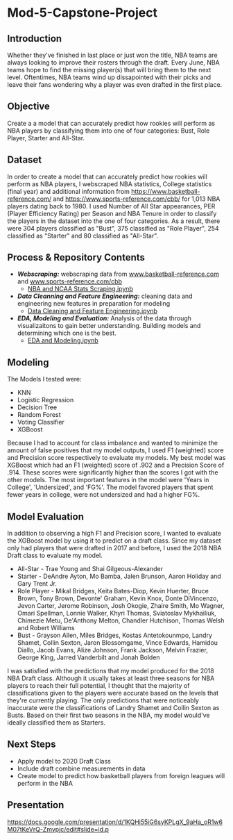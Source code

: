 # Mod-5-Capstone-Project

## Introduction
Whether they've finished in last place or just won the title, NBA teams are always looking to improve their rosters through the draft. Every June, NBA teams hope to find the missing player(s) that will bring them to the next level. Oftentimes, NBA teams wind up dissapointed with their picks and leave their fans wondering why a player was even drafted in the first place. 

## Objective
Create a a model that can accurately predict how rookies will perform as NBA players by classifying them into one of four categories: Bust, Role Player, Starter and All-Star. 

## Dataset
In order to create a model that can accurately predict how rookies will perform as NBA players, I webscraped NBA statistics, College statistics (final year) and additional information from https://www.basketball-reference.com/ and https://www.sports-reference.com/cbb/  for 1,013 NBA players dating back to 1980. I used Number of All Star appearances, PER (Player Efficiency Rating) per Season and NBA Tenure in order to classify the players in the dataset into the one of four categories. As a result, there were 304 players classified as "Bust", 375 classified as "Role Player", 254 classified as "Starter" and 80 classified as "All-Star". 

## Process & Repository Contents
* ***Webscraping:*** webscraping data from www.basketball-reference.com and www.sports-reference.com/cbb 
  * [NBA and NCAA Stats Scraping.ipynb](https://github.com/KenHoffman95/Mod-5-Capstone-Project/blob/master/NBA%20and%20NCAA%20Stats%20Scraping.ipynb)
* ***Data Cleanning and Feature Engineering:*** cleaning data and engineering new features in preparation for modeling
  * [Data Cleaning and Feature Engineering.ipynb](https://github.com/KenHoffman95/Mod-5-Capstone-Project/blob/master/Data%20Cleaning%20and%20Feature%20Engineering.ipynb)
* ***EDA, Modeling and Evaluation:*** Analysis of the data through visualizaitons to gain better understanding. Building models and determining which one is the best. 
  * [EDA and Modeling.ipynb](https://github.com/KenHoffman95/Mod-5-Capstone-Project/blob/master/EDA%20and%20Modeling.ipynb)

## Modeling
The Models I tested were:
* KNN
* Logistic Regression
* Decision Tree
* Random Forest
* Voting Classifier
* XGBoost

Because I had to account for class imbalance and wanted to minimize the amount of false positives that my model outputs, I used F1 (weighted) score and Precision score respectively to evaluate my models. My best model was XGBoost which had an F1 (weighted) score of .902 and a Precision Score of .914. These scores were significantly higher than the scores I got with the other models. The most important features in the model were 'Years in College', 'Undersized', and 'FG%'. The model favored players that spent fewer years in college, were not undersized and had a higher FG%.

## Model Evaluation
In addition to observing a high F1 and Precision score, I wanted to evaluate the XGBoost model by using it to predict on a draft class. Since my dataset only had players that were drafted in 2017 and before, I used the 2018 NBA Draft class to evaluate my model.

* All-Star - Trae Young and Shai Gilgeous-Alexander
* Starter  - DeAndre Ayton, Mo Bamba, Jalen Brunson, Aaron Holiday and Gary Trent Jr. 
* Role Player - Mikal Bridges, Keita Bates-Diop, Kevin Huerter, Bruce Brown, Tony Brown, Devonte' Graham, Kevin Knox, Donte DiVincenzo, Jevon Carter, Jerome Robinson, Josh Okogie, Zhaire Smith, Mo Wagner, Omari Spellman, Lonnie Walker, Khyri Thomas, Sviatoslav Mykhailiuk, Chimezie Metu, De'Anthony Melton, Chandler Hutchison, Thomas Welsh and Robert Williams
* Bust - Grayson Allen, Miles Bridges, Kostas Antetokounmpo, Landry Shamet, Collin Sexton, Jaron Blossomgame, Vince Edwards, Hamidou Diallo, Jacob Evans, Alize Johnson, Frank Jackson, Melvin Frazier, George King, Jarred Vanderbilt and Jonah Bolden 

I was satisfied with the predictions that my model produced for the 2018 NBA Draft class. Although it usually takes at least three seasons for NBA players to reach their full potential, I thought that the majority of classifications given to the players were accurate based on the levels that they're currently playing. The only predictions that were noticeably inaccurate were the classifications of Landry Shamet and Collin Sexton as Busts. Based on their first two seasons in the NBA, my model would've ideally classified them as Starters. 

## Next Steps
* Apply model to 2020 Draft Class
* Include draft combine measurements in data
* Create model to predict how basketball players from foreign leagues will perform in the NBA

## Presentation
https://docs.google.com/presentation/d/1KQHi55iG6syKPLgX_9aHa_oR1w6M07tKeVrQ-Zmvpjc/edit#slide=id.p




